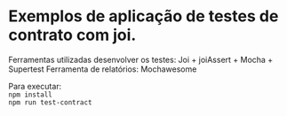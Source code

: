 # Exemplos de aplicação de testes de contrato com joi.

Ferramentas utilizadas desenvolver os testes: Joi + joiAssert + Mocha + Supertest 
Ferramenta de relatórios: Mochawesome

Para executar:  
`npm install`  
`npm run test-contract`